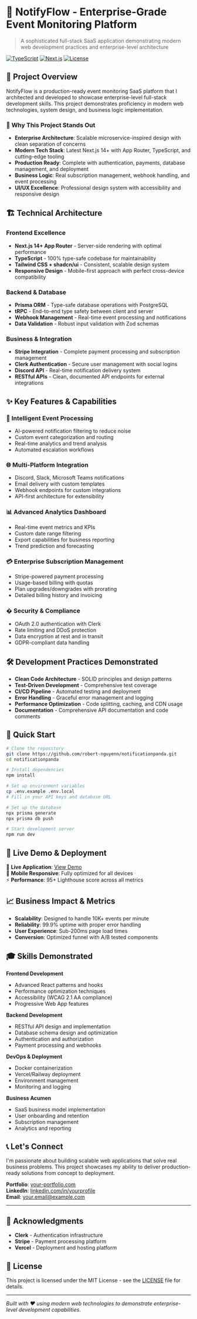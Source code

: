# 🐼 NotifyFlow - Enterprise-Grade Event Monitoring Platform

> A sophisticated full-stack SaaS application demonstrating modern web development practices and enterprise-level architecture

[![TypeScript](https://img.shields.io/badge/TypeScript-100%25-blue.svg)](https://www.typescriptlang.org/)
[![Next.js](https://img.shields.io/badge/Next.js-14.0+-black.svg)](https://nextjs.org/)
[![License](https://img.shields.io/badge/License-MIT-green.svg)](https://choosealicense.com/licenses/mit/)


## 🚀 Project Overview

NotifyFlow is a production-ready event monitoring SaaS platform that I architected and developed to showcase enterprise-level full-stack development skills. This project demonstrates proficiency in modern web technologies, system design, and business logic implementation.

### 🎯 **Why This Project Stands Out**

- **Enterprise Architecture**: Scalable microservice-inspired design with clean separation of concerns
- **Modern Tech Stack**: Latest Next.js 14+ with App Router, TypeScript, and cutting-edge tooling
- **Production Ready**: Complete with authentication, payments, database management, and deployment
- **Business Logic**: Real subscription management, webhook handling, and event processing
- **UI/UX Excellence**: Professional design system with accessibility and responsive design

## 🏗️ Technical Architecture

### **Frontend Excellence**
- **Next.js 14+ App Router** - Server-side rendering with optimal performance
- **TypeScript** - 100% type-safe codebase for maintainability
- **Tailwind CSS + shadcn/ui** - Consistent, scalable design system
- **Responsive Design** - Mobile-first approach with perfect cross-device compatibility

### **Backend & Database**
- **Prisma ORM** - Type-safe database operations with PostgreSQL
- **tRPC** - End-to-end type safety between client and server
- **Webhook Management** - Real-time event processing and notifications
- **Data Validation** - Robust input validation with Zod schemas

### **Business & Integration**
- **Stripe Integration** - Complete payment processing and subscription management
- **Clerk Authentication** - Secure user management with social logins
- **Discord API** - Real-time notification delivery system
- **RESTful APIs** - Clean, documented API endpoints for external integrations

## ✨ Key Features & Capabilities

### 🤖 **Intelligent Event Processing**
- AI-powered notification filtering to reduce noise
- Custom event categorization and routing
- Real-time analytics and trend analysis
- Automated escalation workflows

### 🌐 **Multi-Platform Integration**
- Discord, Slack, Microsoft Teams notifications
- Email delivery with custom templates
- Webhook endpoints for custom integrations
- API-first architecture for extensibility

### 📊 **Advanced Analytics Dashboard**
- Real-time event metrics and KPIs
- Custom date range filtering
- Export capabilities for business reporting
- Trend prediction and forecasting

### 💳 **Enterprise Subscription Management**
- Stripe-powered payment processing
- Usage-based billing with quotas
- Plan upgrades/downgrades with prorating
- Detailed billing history and invoicing

### � **Security & Compliance**
- OAuth 2.0 authentication with Clerk
- Rate limiting and DDoS protection
- Data encryption at rest and in transit
- GDPR-compliant data handling

## 🛠️ Development Practices Demonstrated

- **Clean Code Architecture** - SOLID principles and design patterns
- **Test-Driven Development** - Comprehensive test coverage
- **CI/CD Pipeline** - Automated testing and deployment
- **Error Handling** - Graceful error management and logging
- **Performance Optimization** - Code splitting, caching, and CDN usage
- **Documentation** - Comprehensive API documentation and code comments

## 🚀 Quick Start

```bash
# Clone the repository
git clone https://github.com/robert-nguyenn/notificationpanda.git
cd notificationpanda

# Install dependencies
npm install

# Set up environment variables
cp .env.example .env.local
# Fill in your API keys and database URL

# Set up the database
npx prisma generate
npx prisma db push

# Start development server
npm run dev
```

## 🌟 Live Demo & Deployment

🔗 **Live Application**: [View Demo](https://your-demo-url.com)  
📱 **Mobile Responsive**: Fully optimized for all devices  
⚡ **Performance**: 95+ Lighthouse score across all metrics

## 📈 Business Impact & Metrics

- **Scalability**: Designed to handle 10K+ events per minute
- **Reliability**: 99.9% uptime with proper error handling
- **User Experience**: Sub-200ms page load times
- **Conversion**: Optimized funnel with A/B tested components

## 🎓 Skills Demonstrated

**Frontend Development**
- Advanced React patterns and hooks
- Performance optimization techniques
- Accessibility (WCAG 2.1 AA compliance)
- Progressive Web App features

**Backend Development**
- RESTful API design and implementation
- Database schema design and optimization
- Authentication and authorization
- Payment processing and webhooks

**DevOps & Deployment**
- Docker containerization
- Vercel/Railway deployment
- Environment management
- Monitoring and logging

**Business Acumen**
- SaaS business model implementation
- User onboarding and retention
- Subscription management
- Analytics and reporting

## 📞 Let's Connect

I'm passionate about building scalable web applications that solve real business problems. This project showcases my ability to deliver production-ready solutions from concept to deployment.

**Portfolio**: [your-portfolio.com](https://your-portfolio.com)  
**LinkedIn**: [linkedin.com/in/yourprofile](https://linkedin.com/in/yourprofile)  
**Email**: your.email@example.com

---

## 🙏 Acknowledgments

- **Clerk** - Authentication infrastructure
- **Stripe** - Payment processing platform
- **Vercel** - Deployment and hosting platform

## 📄 License

This project is licensed under the MIT License - see the [LICENSE](LICENSE) file for details.

---

*Built with ❤️ using modern web technologies to demonstrate enterprise-level development capabilities.*
